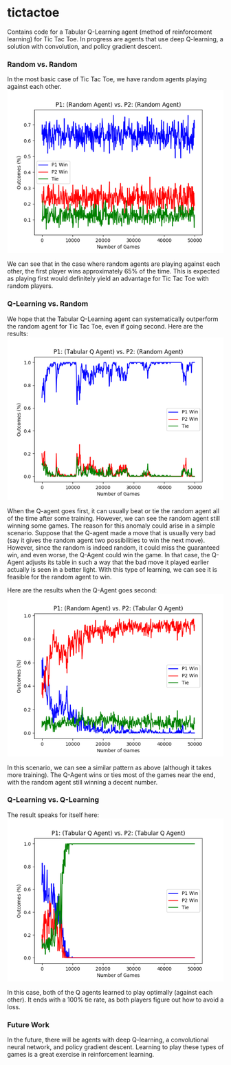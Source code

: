 # tictactoe
Contains code for a Tabular Q-Learning agent (method of reinforcement learning) for Tic Tac Toe. In progress are agents that use deep Q-learning, a solution with convolution, and policy gradient descent.

### Random vs. Random
In the most basic case of Tic Tac Toe, we have random agents playing against each other. 
![Image of Random vs. Random](https://github.com/sunbri/tictactoe/blob/master/rvr.png)

We can see that  in the case where random agents are playing against each other, the first player wins approximately 65% of the time. This is expected as playing first would definitely yield an advantage for Tic Tac Toe with random players.

### Q-Learning vs. Random
We hope that the Tabular Q-Learning agent can systematically outperform the random agent for Tic Tac Toe, even if going second. Here are the results: 
![Image of Q vs. Random](https://github.com/sunbri/tictactoe/blob/master/qvr.png)

When the Q-agent goes first, it can usually beat or tie the random agent all of the time after some training. However, we can see the random agent still winning some games. The reason for this anomaly could arise in a simple scenario. Suppose that the Q-agent made a move that is usually very bad (say it gives the random agent two possibilities to win the next move). However, since the random is indeed random, it could miss the guaranteed win, and even worse, the Q-Agent could win the game. In that case, the Q-Agent adjusts its table in such a way that the bad move it played earlier actually is seen in a better light. With this type of learning, we can see it is feasible for the random agent to win.

Here are the results when the Q-Agent goes second: 
![Image of Random vs. Q](https://github.com/sunbri/tictactoe/blob/master/rvq.png)

In this scenario, we can see a similar pattern as above (although it takes more training). The Q-Agent wins or ties most of the games near the end, with the random agent still winning a decent number.

### Q-Learning vs. Q-Learning
The result speaks for itself here:
![Image of Q vs. Q](https://github.com/sunbri/tictactoe/blob/master/qvq.png)

In this case, both of the Q agents learned to play optimally (against each other). It ends with a 100% tie rate, as both players figure out how to avoid a loss. 

### Future Work
In the future, there will be agents with deep Q-learning, a convolutional neural network, and policy gradient descent. Learning to play these types of games is a great exercise in reinforcement learning.
